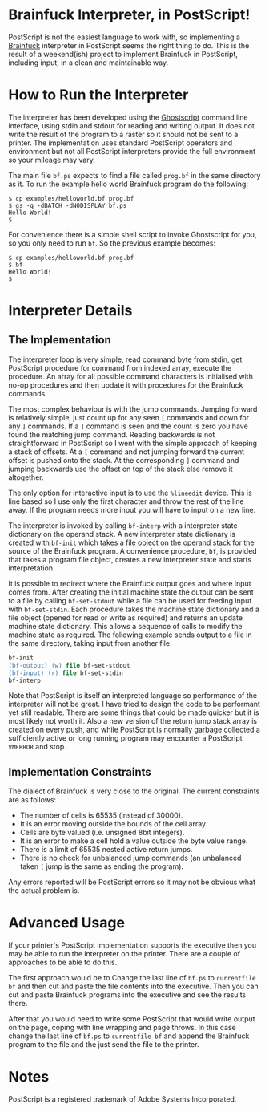 Brainfuck Interpreter, in PostScript!
=====================================

PostScript is not the easiest language to work with, so implementing a
[Brainfuck](http://en.wikipedia.org/wiki/Brainfuck) interpreter in PostScript
seems the right thing to do.
This is the result of a weekend(ish) project to implement Brainfuck in
PostScript, including input, in a clean and maintainable way.

How to Run the Interpreter
==========================
The interpreter has been developed using the
[Ghostscript](http://www.ghostscript.com) command line interface, using stdin
and stdout for reading and writing output.
It does not write the result of the program to a raster so it should not be sent
to a printer.
The implementation uses standard PostScript operators and environment but not
all PostScript interpreters provide the full environment so your mileage may
vary.

The main file `bf.ps` expects to find a file called `prog.bf` in the same
directory as it.
To run the example hello world Brainfuck program do the following:

```console
$ cp examples/helloworld.bf prog.bf
$ gs -q -dBATCH -dNODISPLAY bf.ps
Hello World!
$ 
```

For convenience there is a simple shell script to invoke Ghostscript for you, so
you only need to run `bf`.
So the previous example becomes:

```console
$ cp examples/helloworld.bf prog.bf
$ bf
Hello World!
$ 
```

Interpreter Details
===================

The Implementation
------------------

The interpreter loop is very simple, read command byte from stdin, get
PostScript procedure for command from indexed array, execute the procedure.
An array for all possible command characters is initialised with no-op
procedures and then update it with procedures for the Brainfuck commands.

The most complex behaviour is with the jump commands.
Jumping forward is relatively simple, just count up for any seen `[` commands
and down for any `]` commands.
If a `]` command is seen and the count is zero you have found the matching jump
command.
Reading backwards is not straightforward in PostScript so I went with the simple
approach of keeping a stack of offsets.
At a `[` command and not jumping forward the current offset is pushed onto the
stack.
At the corresponding `]` command and jumping backwards use the offset on top of
the stack else remove it altogether.

The only option for interactive input is to use the `%lineedit` device.
This is line based so I use only the first character and throw the rest of the
line away.
If the program needs more input you will have to input on a new line.

The interpreter is invoked by calling `bf-interp` with a interpreter state
dictionary on the operand stack.
A new interpreter state dictionary is created with `bf-init` which takes a file
object on the operand stack for the source of the Brainfuck program.
A convenience procedure, `bf`, is provided that takes a program file object,
creates a new interpreter state and starts interpretation.

It is possible to redirect where the Brainfuck output goes and where input comes
from.
After creating the initial machine state the output can be sent to a file by
calling `bf-set-stdout` while a file can be used for feeding input with
`bf-set-stdin`.
Each procedure takes the machine state dictionary and a file object (opened
for read or write as required) and returns an update machine state dictionary.
This allows a sequence of calls to modify the machine state as required.
The following example sends output to a file in the same directory, taking input
from another file:

```Postscript
bf-init
(bf-output) (w) file bf-set-stdout
(bf-input) (r) file bf-set-stdin
bf-interp
```

Note that PostScript is itself an interpreted language so performance of the
interpreter will not be great.
I have tried to design the code to be performant yet still readable.
There are some things that could be made quicker but it is most likely not worth
it.
Also a new version of the return jump stack array is created on every push, and
while PostScript is normally garbage collected a sufficiently active or long
running program may encounter a PostScript `VMERROR` and stop.

Implementation Constraints
--------------------------

The dialect of Brainfuck is very close to the original.
The current constraints are as follows:

- The number of cells is 65535 (instead of 30000).
- It is an error moving outside the bounds of the cell array.
- Cells are byte valued (i.e. unsigned 8bit integers).
- It is an error to make a cell hold a value outside the byte value range.
- There is a limit of 65535 nested active return jumps.
- There is no check for unbalanced jump commands (an unbalanced taken `[` jump
  is the same as ending the program).

Any errors reported will be PostScript errors so it may not be obvious what the
actual problem is.

Advanced Usage
==============

If your printer's PostScript implementation supports the executive then you may
be able to run the interpreter on the printer.
There are a couple of approaches to be able to do this.

The first approach would be to Change the last line of `bf.ps` to `currentfile
bf` and then cut and paste the file contents into the executive.
Then you can cut and paste Brainfuck programs into the executive and see the
results there.

After that you would need to write some PostScript that would write output on
the page, coping with line wrapping and page throws.
In this case change the last line of `bf.ps` to `currentfile bf` and append the
Brainfuck program to the file and the just send the file to the printer.

Notes
=====

PostScript is a registered trademark of Adobe Systems Incorporated.
